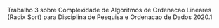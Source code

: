 Trabalho 3 sobre Complexidade de Algoritmos de Ordenacao Lineares (Radix Sort) para Disciplina de Pesquisa e Ordenacao de Dados 2020.1

